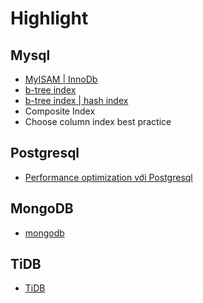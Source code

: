 # Highlight
## Mysql
+ [MyISAM | InnoDb](https://viblo.asia/p/myisam-innodb-in-mysql-924lJOkm5PM)
+ [b-tree index](https://viblo.asia/p/gioi-thieu-ve-b-tree-index-trong-database-ByEZkQn25Q0)
+ [b-tree index | hash index](https://viblo.asia/p/tim-hieu-ve-b-tree-indexes-va-hash-indexes-trong-mysql-ZWApGxnlR06y)
+ Composite Index
+ Choose column index best practice

## Postgresql
+ [Performance optimization với Postgresql](https://viblo.asia/s/performance-optimization-voi-postgresql-OVlYq8oal8W)

## MongoDB
+ [mongodb](https://viblo.asia/p/mongodb-la-gi-co-so-du-lieu-phi-quan-he-bJzKmgoPl9N)

## TiDB
+ [TiDB](https://www.pingcap.com/case-study/embracing-newsql-why-we-chose-tidb-over-mongodb-and-mysql/)